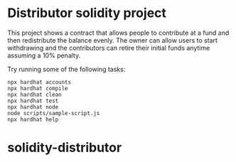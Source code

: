 # Distributor solidity project

This project shows a contract that allows people to contribute at a fund and then redistribute the balance evenly. The owner can allow users to start withdrawing and the contributors can retire their initial funds anytime assuming a 10% penalty.

Try running some of the following tasks:

```shell
npx hardhat accounts
npx hardhat compile
npx hardhat clean
npx hardhat test
npx hardhat node
node scripts/sample-script.js
npx hardhat help
```
# solidity-distributor
